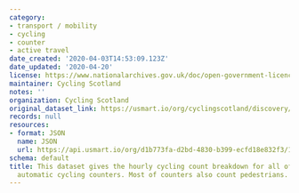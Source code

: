 ```yaml
---
category:
- transport / mobility
- cycling
- counter
- active travel
date_created: '2020-04-03T14:53:09.123Z'
date_updated: '2020-04-20'
license: https://www.nationalarchives.gov.uk/doc/open-government-licence/version/3/
maintainer: Cycling Scotland
notes: ''
organization: Cycling Scotland
original_dataset_link: https://usmart.io/org/cyclingscotland/discovery/discovery-view-detail/f3df8bdf-8305-4fef-af33-502488befec7
records: null
resources:
- format: JSON
  name: JSON
  url: https://api.usmart.io/org/d1b773fa-d2bd-4830-b399-ecfd18e832f3/1c10a00a-2d39-4ff2-befa-d952458ec608/1/urql
schema: default
title: This dataset gives the hourly cycling count breakdown for all of Cycling Scotland's
  automatic cycling counters. Most of counters also count pedestrians.
---
```

